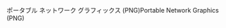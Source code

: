 <span data-ttu-id="116ac-101">ポータブル ネットワーク グラフィックス (PNG)</span><span class="sxs-lookup"><span data-stu-id="116ac-101">Portable Network Graphics (PNG)</span></span>